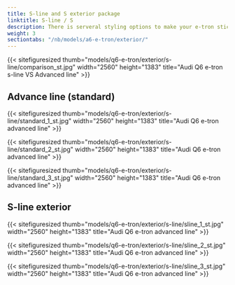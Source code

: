 ```yaml
---
title: S-line and S exterior package
linktitle: S-line / S
description: There is serveral styling options to make your e-tron stick out from the crowd
weight: 3
sectiontabs: "/nb/models/a6-e-tron/exterior/"
---
```

<!-- markdownlint-disable MD033 -->

{{< sitefiguresized thumb="models/q6-e-tron/exterior/s-line/comparison_st.jpg" width="2560" height="1383" title="Audi Q6 e-tron s-line VS Advanced line" >}}

## Advance line (standard)

{{< sitefiguresized thumb="models/q6-e-tron/exterior/s-line/standard_1_st.jpg" width="2560" height="1383" title="Audi Q6 e-tron advanced line" >}}

{{< sitefiguresized thumb="models/q6-e-tron/exterior/s-line/standard_2_st.jpg" width="2560" height="1383" title="Audi Q6 e-tron advanced line" >}}

{{< sitefiguresized thumb="models/q6-e-tron/exterior/s-line/standard_3_st.jpg" width="2560" height="1383" title="Audi Q6 e-tron advanced line" >}}

## S-line exterior

{{< sitefiguresized thumb="models/q6-e-tron/exterior/s-line/sline_1_st.jpg" width="2560" height="1383" title="Audi Q6 e-tron advanced line" >}}

{{< sitefiguresized thumb="models/q6-e-tron/exterior/s-line/sline_2_st.jpg" width="2560" height="1383" title="Audi Q6 e-tron advanced line" >}}

{{< sitefiguresized thumb="models/q6-e-tron/exterior/s-line/sline_3_st.jpg" width="2560" height="1383" title="Audi Q6 e-tron advanced line" >}}
